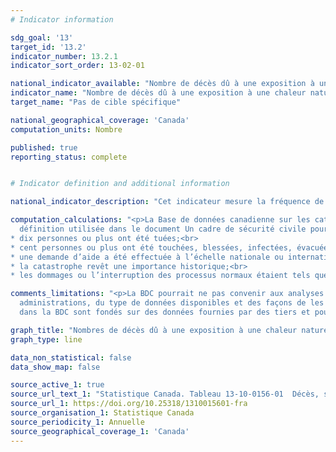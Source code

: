 ```yaml
---
# Indicator information

sdg_goal: '13'
target_id: '13.2'
indicator_number: 13.2.1
indicator_sort_order: 13-02-01

national_indicator_available: "Nombre de décès dû à une exposition à une chaleur naturelle excessive"
indicator_name: "Nombre de décès dû à une exposition à une chaleur naturelle excessive"
target_name: "Pas de cible spécifique"

national_geographical_coverage: 'Canada'
computation_units: Nombre

published: true
reporting_status: complete


# Indicator definition and additional information

national_indicator_description: "Cet indicateur mesure la fréquence de certaines catastrophes naturelles comme définie par la Base de données canadienne sur les catastrophes."

computation_calculations: "<p>La Base de données canadienne sur les catastrophes (BDC) permet de trouver les « catastrophes importantes » qui correspondent à la 
  définition utilisée dans le document Un cadre de sécurité civile pour le Canada et satisfont à l’un ou à plusieurs des critères suivants :<br>
* dix personnes ou plus ont été tuées;<br>
* cent personnes ou plus ont été touchées, blessées, infectées, évacuées ou se sont trouvées sans logement;<br> 
* une demande d’aide a été effectuée à l’échelle nationale ou internationale;<br> 
* la catastrophe revêt une importance historique;<br> 
* les dommages ou l’interruption des processus normaux étaient tels que la collectivité touchée n’a pu se rétablir seule. <em>(Sécurité publique Canada)</em></p>"

comments_limitations: "<p>La BDC pourrait ne pas convenir aux analyses comparatives en raison des écarts de responsabilités entre les différentes 
  administrations, du type de données disponibles et des façons de les recueillir et les utiliser au fil du temps.<br><br> Les renseignements présentés 
  dans la BDC sont fondés sur des données fournies par des tiers et pourraient ne pas être exacts. <em>(Sécurité publique Canada)</em></p>"

graph_title: "Nombres de décès dû à une exposition à une chaleur naturelle excessive"
graph_type: line

data_non_statistical: false
data_show_map: false

source_active_1: true
source_url_text_1: "Statistique Canada. Tableau 13-10-0156-01  Décès, selon la cause, Chapitre XX : Causes externes de morbidité et de mortalité (V01 à Y89)"
source_url_1: https://doi.org/10.25318/1310015601-fra
source_organisation_1: Statistique Canada
source_periodicity_1: Annuelle
source_geographical_coverage_1: 'Canada'
---
```

